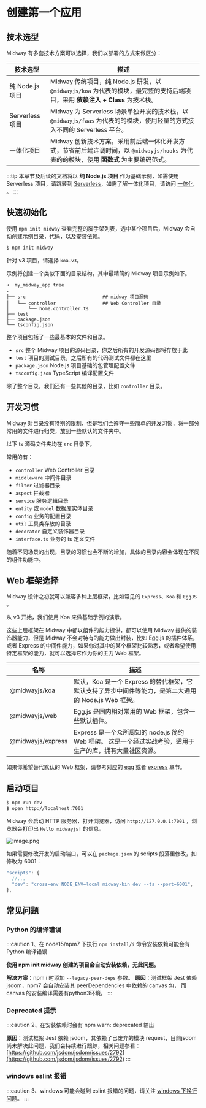 # 创建第一个应用


## 技术选型

Midway 有多套技术方案可以选择，我们以部署的方式来做区分：

| 技术选型        | 描述                                                         |
| --------------- | ------------------------------------------------------------ |
| 纯 Node.js 项目 | Midway 传统项目，纯 Node.js 研发，以 `@midwayjs/koa` 为代表的模块，最完整的支持后端项目，采用 **依赖注入 + Class** 为技术栈。 |
| Serverless 项目 | Midway 为 Serverless 场景单独开发的技术栈，以 `@midwayjs/faas` 为代表的的模块，使用轻量的方式接入不同的 Serverless 平台。 |
| 一体化项目      | Midway 创新技术方案，采用前后端一体化开发方式，节省前后端连调时间，以 `@midwayjs/hooks` 为代表的的模块，使用 **函数式** 为主要编码范式。 |

:::tip
本章节及后续的文档将以 **纯 Node.js 项目** 作为基础示例，如需使用 Serverless 项目，请跳转到 [Serverless](serverless/serverless_intro)，如需了解一体化项目，请访问 [一体化](hooks/intro) 。
:::



## 快速初始化


使用 `npm init midway` 查看完整的脚手架列表，选中某个项目后，Midway 会自动创建示例目录，代码，以及安装依赖。

```bash
$ npm init midway
```

针对 v3 项目，请选择 `koa-v3`。

示例将创建一个类似下面的目录结构，其中最精简的 Midway 项目示例如下。

```
➜  my_midway_app tree
.
├── src                            ## midway 项目源码
│   └── controller                 ## Web Controller 目录
│       └── home.controller.ts
├── test
├── package.json
└── tsconfig.json
```
整个项目包括了一些最基本的文件和目录。


- `src`  整个 Midway 项目的源码目录，你之后所有的开发源码都将存放于此
- `test` 项目的测试目录，之后所有的代码测试文件都在这里
- `package.json`  Node.js 项目基础的包管理配置文件
- `tsconfig.json`  TypeScript 编译配置文件


除了整个目录，我们还有一些其他的目录，比如 `controller` 目录。


## 开发习惯


Midway 对目录没有特别的限制，但是我们会遵守一些简单的开发习惯，将一部分常用的文件进行归类，放到一些默认的文件夹中。


以下 ts 源码文件夹均在 `src` 目录下。


常用的有：


- `controller` Web Controller 目录
- `middleware` 中间件目录
- `filter` 过滤器目录
- `aspect` 拦截器
- `service` 服务逻辑目录
- `entity` 或 `model`  数据库实体目录
- `config` 业务的配置目录
- `util` 工具类存放的目录
- `decorator` 自定义装饰器目录
- `interface.ts`  业务的 ts 定义文件



随着不同场景的出现，目录的习惯也会不断的增加，具体的目录内容会体现在不同的组件功能中。


## Web 框架选择


Midway 设计之初就可以兼容多种上层框架，比如常见的 `Express`、`Koa` 和 `EggJS` 。

从 v3 开始，我们使用 Koa 来做基础示例的演示。

这些上层框架在 Midway 中都以组件的能力提供，都可以使用 Midway 提供的装饰器能力，但是 Midway 不会对特有的能力做出封装，比如 Egg.js 的插件体系，或者 Express 的中间件能力，如果你对其中的某个框架比较熟悉，或者希望使用特定框架的能力，就可以选择它作为你的主力 Web 框架。


| 名称 | 描述 |
| --- | --- |
| @midwayjs/koa | 默认，Koa 是一个 Express 的替代框架，它默认支持了异步中间件等能力，是第二大通用的 Node.js Web 框架。 |
| @midwayjs/web | Egg.js 是国内相对常用的 Web 框架，包含一些默认插件。 |
| @midwayjs/express | Express 是一个众所周知的 node.js 简约 Web 框架。 这是一个经过实战考验，适用于生产的库，拥有大量社区资源。  |


如果你希望替代默认的 Web 框架，请参考对应的 [egg](extensions/egg) 或者 [express](extensions/express) 章节。


## 启动项目


```bash
$ npm run dev
$ open http://localhost:7001
```
Midway 会启动 HTTP 服务器，打开浏览器，访问 `http://127.0.0.1:7001` ，浏览器会打印出 `Hello midwayjs!`  的信息。


![image.png](https://img.alicdn.com/imgextra/i2/O1CN01KoUxO91jydMw41Vv4_!!6000000004617-2-tps-1268-768.png)


如果需要修改开发的启动端口，可以在 `package.json`  的 scripts 段落里修改，如修改为 6001：

```typescript
"scripts": {
  //...
  "dev": "cross-env NODE_ENV=local midway-bin dev --ts --port=6001",
},
```

## 常见问题

### Python 的编译错误

:::caution
1、在 node15/npm7 下执行 `npm install/i` 命令安装依赖可能会有 Python 编译错误

**使用 npm init midway 创建的项目会自动安装依赖，无此问题。**

**解决方案**：npm i 时添加 `--legacy-peer-deps`  参数。
**原因**：测试框架 Jest 依赖 jsdom，npm7 会自动安装其 peerDependencies 中依赖的 canvas 包， 而 canvas 的安装编译需要有python3环境。
:::

### Deprecated 提示

:::caution
2、在安装依赖时会有 npm warn: deprecated 输出


**原因**：测试框架 Jest 依赖 jsdom，其依赖了已废弃的模块 request，目前jsdom尚未解决此问题，我们会持续进行跟踪，相关问题参看：[https://github.com/jsdom/jsdom/issues/2792](https://github.com/jsdom/jsdom/issues/2792)
:::

### windows eslint 报错

:::caution
3、windows 可能会碰到 eslint 报错的问题，请关注 [windows 下换行问题](faq/git_problem#XCAgm)。
:::
